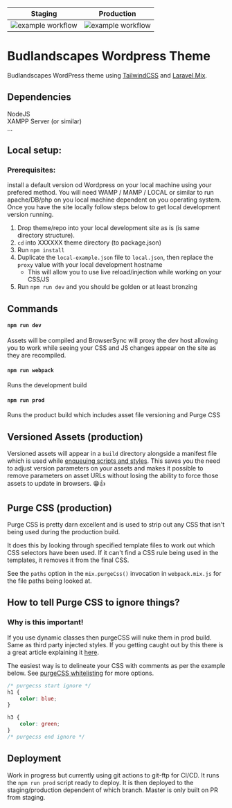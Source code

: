 | Staging                                                                                                                  | Production                                                                                                            |
| ------------------------------------------------------------------------------------------------------------------------ | --------------------------------------------------------------------------------------------------------------------- |
| ![example workflow](https://github.com/EltonWhybrow/budlandscapes-theme/actions/workflows/staging_release.yml/badge.svg) | ![example workflow](https://github.com/EltonWhybrow/budlandscapes-theme/actions/workflows/prod_release.yml/badge.svg) |

# Budlandscapes Wordpress Theme

Budlandscapes WordPress theme using [TailwindCSS](https://tailwindcss.com/) and [Laravel Mix](https://laravel.com/docs/5.8/mix).

## Dependencies

NodeJS  
XAMPP Server (or similar)  
...

## Local setup:

### Prerequisites:

install a default version od Wordpress on your local machine using your prefered method. You will need WAMP / MAMP / LOCAL or similar to run apache/DB/php on you local machine dependent on you operating system.
Once you have the site locally follow steps below to get local development version running.

1. Drop theme/repo into your local development site as is (is same directory structure).
1. `cd` into XXXXXX theme directory (to package.json)
1. Run `npm install`
1. Duplicate the `local-example.json` file to `local.json`, then replace the `proxy` value with your local development hostname
   - This will allow you to use live reload/injection while working on your CSS/JS
1. Run `npm run dev` and you should be golden or at least bronzing

## Commands

#### `npm run dev`

Assets will be compiled and BrowserSync will proxy the dev host allowing you to work while seeing your CSS and JS changes appear on the site as they are recompiled.

#### `npm run webpack`

Runs the development build

#### `npm run prod`

Runs the product build which includes asset file versioning and Purge CSS

## Versioned Assets (production)

Versioned assets will appear in a `build` directory alongside a manifest file which is used while
[enqueuing scripts and styles](https://github.com/mishterk/wp-laravel-mix-theme-boilerplate/blob/master/includes/scripts-and-styles.php).
This saves you the need to adjust version parameters on your assets and makes it possible to remove parameters on
asset URLs without losing the ability to force those assets to update in browsers. 😁👍

## Purge CSS (production)

Purge CSS is pretty darn excellent and is used to strip out any CSS that isn't being used during the production build.

It does this by looking through specified template files to work out which CSS selectors have been used. If it can't
find a CSS rule being used in the templates, it removes it from the final CSS.

See the `paths` option in the `mix.purgeCss()` invocation in `webpack.mix.js` for the file paths being looked at.

## How to tell Purge CSS to ignore things?

### Why is this important!

If you use dynamic classes then purgeCSS will nuke them in prod build.
Same as third party injected styles. If you getting caught out by this there is a great article explaining it [here](https://www.viget.com/articles/a-better-approach-for-using-purgecss-with-tailwind/).

The easiest way is to delineate your CSS with comments as per the example below. See
[purgeCSS whitelisting](https://github.com/FullHuman/purgecss/blob/5314e41edf328e2ad2639549e1587b82a964a42e/docs/whitelisting.md) for more options.

```css
/* purgecss start ignore */
h1 {
	color: blue;
}

h3 {
	color: green;
}
/* purgecss end ignore */
```

## Deployment

Work in progress but currently using git actions to git-ftp for CI/CD. It runs the `npm run prod` script ready to deploy. It is then deployed to the staging/production dependent of which branch. Master is only built on PR from staging.
